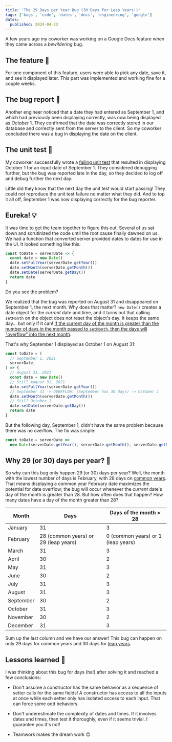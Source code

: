 ```yaml
---
title: 'The 29 Days per Year Bug (30 Days for Leap Years!)'
tags: ['bugs', 'code', 'dates', 'docs', 'engineering', 'google']
dates:
  published: 2024-04-23
---
```


A few years ago my coworker was working on a Google Docs feature when they came
across a _bewildering_ bug.

## The feature 📅

For one component of this feature, users were able to pick any date, save it,
and see it displayed later. This part was implemented and working fine for a
couple weeks.

## The bug report 🐛

Another engineer noticed that a date they had entered as September 1, and which
had previously been displaying correctly, was now being displayed as
_October_ 1. They confirmed that the date was correctly stored in our database
and correctly sent from the server to the client. So my coworker concluded there
was a bug in displaying the date on the client.

## The unit test 🧪

My coworker successfully wrote a
[failing unit test](https://en.wikipedia.org/wiki/Test-driven_development) that
resulted in displaying October 1 for an input date of September 1. They
considered debugging further, but the bug was reported late in the day, so they
decided to log off and debug further the next day.

Little did they know that the next day the unit test would start passing! They
could not reproduce the unit test failure no matter what they did. And to top it
all off, September 1 was now displaying correctly for the bug reporter.

## Eureka! 💡

It was time to get the team together to figure this out. Several of us sat down
and scrutinized the code until the root cause finally dawned on us. We had a
function that converted server provided dates to dates for use in the UI. It
looked something like this:

```js
const toDate = serverDate => {
  const date = new Date()
  date.setFullYear(serverDate.getYear())
  date.setMonth(serverDate.getMonth())
  date.setDate(serverDate.getDay())
  return date
}
```

Do you see the problem?

We realized that the bug was reported on August 31 and disappeared on September
1, the next month. Why does that matter? `new Date()` creates a date object for
the _current_ date and time, and it turns out that calling `setMonth` on the
object does not reset the object's day. It keeps the same day... but only if it
can!
[If the current day of the month is greater than the number of days in the month passed to `setMonth`, then the days will "overflow" into the next month](https://developer.mozilla.org/en-US/docs/Web/JavaScript/Reference/Global_Objects/Date/setMonth#description).

That's why September 1 displayed as October 1 on August 31:

```js
const toDate = (
  // September 1, 2021
  serverDate,
) => {
  // August 31, 2021
  const date = new Date()
  // Still August 31, 2021
  date.setFullYear(serverDate.getYear())
  // September 31 -> OVERFLOW! (September has 30 days) -> October 1
  date.setMonth(serverDate.getMonth())
  // Still October 1
  date.setDate(serverDate.getDay())
  return date
}
```

But the following day, September 1, didn't have the same problem because there
was no overflow. The fix was simple:

```js
const toDate = serverDate =>
  new Date(serverDate.getYear(), serverDate.getMonth(), serverDate.getDay())
```

## Why 29 (or 30) days per year? 🤔

So why can this bug only happen 29 (or 30) days per year? Well, the month with
the lowest number of days is February, with 28 days on
[common years](https://en.wikipedia.org/wiki/Common_year). That means displaying
a common year February date maximizes the potential for date overflow; the bug
will occur whenever the _current_ date's day of the month is greater than 28.
But how often does that happen? How many dates have a day of the month greater
than 28?

| Month     | Days                                 | Days of the month > 28             |
| --------- | ------------------------------------ | ---------------------------------- |
| January   | 31                                   | 3                                  |
| February  | 28 (common years) or 29 (leap years) | 0 (common years) or 1 (leap years) |
| March     | 31                                   | 3                                  |
| April     | 30                                   | 2                                  |
| May       | 31                                   | 3                                  |
| June      | 30                                   | 2                                  |
| July      | 31                                   | 3                                  |
| August    | 31                                   | 3                                  |
| September | 30                                   | 2                                  |
| October   | 31                                   | 3                                  |
| November  | 30                                   | 2                                  |
| December  | 31                                   | 3                                  |

Sum up the last column and we have our answer! This bug can happen on only 29
days for common years and 30 days for
[leap years](https://en.wikipedia.org/wiki/Leap_year).

## Lessons learned 🏫

I was thinking about this bug for days (ha!) after solving it and reached a few
conclusions:

- Don't assume a constructor has the same behavior as a sequence of setter calls
  for the same fields! A constructor has access to all the inputs at once while
  each setter only has isolated access to each input. That can force some odd
  behaviors.

- Don't underestimate the complexity of dates and times. If it involves dates
  and times, then test it thoroughly, even if it seems trivial. I guarantee you
  it's not!

- Teamwork makes the dream work 😍
